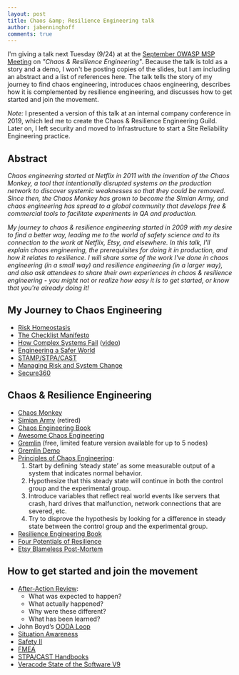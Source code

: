 ```yaml
---
layout: post
title: Chaos &amp; Resilience Engineering talk
author: jabenninghoff
comments: true
---
```

I'm giving a talk next Tuesday (9/24) at at the [September OWASP MSP Meeting](https://www.meetup.com/OWASP-MSP-Meetup/events/264466608/) on *"Chaos & Resilience Engineering"*. Because the talk is told as a story and a demo, I won't be posting copies of the slides, but I am including an abstract and a list of references here. The talk tells the story of my journey to find chaos engineering, introduces chaos engineering, describes how it is complemented by resilience engineering, and discusses how to get started and join the movement.

*Note:* I presented a version of this talk at an internal company conference in 2019, which led me to create the Chaos & Resilience Engineering Guild. Later on, I left security and moved to Infrastructure to start a Site Reliability Engineering practice.

## Abstract

*Chaos engineering started at Netflix in 2011 with the invention of the Chaos Monkey, a tool that intentionally disrupted systems on the production network to discover systemic weaknesses so that they could be removed. Since then, the Chaos Monkey has grown to become the Simian Army, and chaos engineering has spread to a global community that develops free & commercial tools to facilitate experiments in QA and production.*

*My journey to chaos & resilience engineering started in 2009 with my desire to find a better way, leading me to the world of safety science and to its connection to the work at Netflix, Etsy, and elsewhere. In this talk, I'll explain chaos engineering, the prerequisites for doing it in production, and how it relates to resilience. I will share some of the work I've done in chaos engineering (in a small way) and resilience engineering (in a larger way), and also ask attendees to share their own experiences in chaos & resilience engineering - you might not or realize how easy it is to get started, or know that you're already doing it!*

## My Journey to Chaos Engineering

- [Risk Homeostasis](https://en.wikipedia.org/wiki/Risk_compensation#Risk_homeostasis)
- [The Checklist Manifesto](https://en.wikipedia.org/wiki/The_Checklist_Manifesto)
- [How Complex Systems Fail](http://web.mit.edu/2.75/resources/random/How%20Complex%20Systems%20Fail.pdf) ([video](https://www.youtube.com/watch?v=2S0k12uZR14))
- [Engineering a Safer World](https://mitpress.mit.edu/books/engineering-safer-world)
- [STAMP/STPA/CAST](https://psas.scripts.mit.edu/home/)
- [Managing Risk and System Change](https://psychology.tcd.ie/postgraduate/msc-riskandchange/)
- [Secure360](https://secure360.org)

## Chaos & Resilience Engineering

- [Chaos Monkey](https://github.com/Netflix/chaosmonkey)
- [Simian Army](https://github.com/Netflix/SimianArmy) (retired)
- [Chaos Engineering Book](https://www.oreilly.com/library/view/chaos-engineering/9781491988459/)
- [Awesome Chaos Engineering](https://github.com/dastergon/awesome-chaos-engineering)
- [Gremlin](https://www.gremlin.com) (free, limited feature version available for up to 5 nodes)
- [Gremlin Demo](https://github.com/jabenninghoff/gremlin-demo)
- [Principles of Chaos Engineering](https://principlesofchaos.org):
  1. Start by defining ‘steady state’ as some measurable output of a system that indicates normal behavior.
  1. Hypothesize that this steady state will continue in both the control group and the experimental group.
  1. Introduce variables that reflect real world events like servers that crash, hard drives that malfunction, network connections that are severed, etc.
  1. Try to disprove the hypothesis by looking for a difference in steady state between the control group and the experimental group.
- [Resilience Engineering Book](https://www.crcpress.com/Resilience-Engineering-Concepts-and-Precepts/Woods-Hollnagel/p/book/9780754649045)
- [Four Potentials of Resilience](https://erikhollnagel.com/ideas/resilience%20assessment%20grid.html)
- [Etsy Blameless Post-Mortem](https://codeascraft.com/2016/11/17/debriefing-facilitation-guide/)

## How to get started and join the movement

- [After-Action Review](https://en.wikipedia.org/wiki/After-action_review):
  - What was expected to happen?
  - What actually happened?
  - Why were these different?
  - What has been learned?
- John Boyd’s [OODA Loop](https://en.wikipedia.org/wiki/OODA_loop)
- [Situation Awareness](https://en.wikipedia.org/wiki/Situation_awareness#Theoretical_model)
- [Safety II](https://www.england.nhs.uk/signuptosafety/wp-content/uploads/sites/16/2015/10/safety-1-safety-2-whte-papr.pdf)
- [FMEA](https://en.wikipedia.org/wiki/Failure_mode_and_effects_analysis)
- [STPA/CAST Handbooks](http://psas.scripts.mit.edu/home/materials/)
- [Veracode State of the Software V9](https://info.veracode.com/report-state-of-software-security-volume-9.html)
